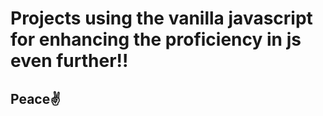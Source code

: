 # Projects using the vanilla javascript for enhancing the proficiency in js even further!!
## Peace✌️
